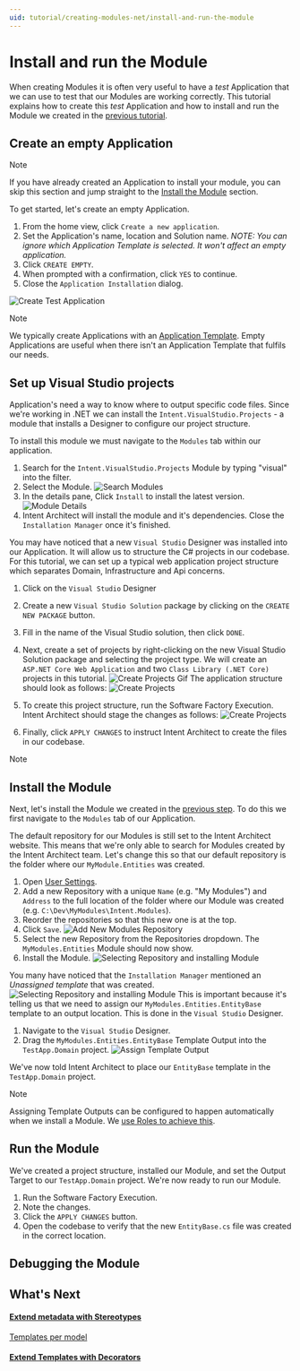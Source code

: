 ```yaml
---
uid: tutorial/creating-modules-net/install-and-run-the-module
---
```

# Install and run the Module

When creating Modules it is often very useful to have a _test_ Application that we can use to test that our Modules are working correctly. This tutorial explains how to create this _test_ Application and how to install and run the Module we created in the [previous tutorial](xref:tutorial/creating-modules-net/create-a-simple-module).

## Create an empty Application
>[!NOTE]
>If you have already created an Application to install your module, you can skip this section and jump straight to the [Install the Module](#install-the-module) section.

To get started, let's create an empty Application.
1. From the home view, click `Create a new application`.
2. Set the Application's name, location and Solution name. _NOTE: You can ignore which Application Template is selected. It won't affect an empty application._
3. Click `CREATE EMPTY`.
4. When prompted with a confirmation, click `YES` to continue.
5. Close the `Application Installation` dialog.

![Create Test Application](images/create-test-application.png)

>[!NOTE]
>We typically create Applications with an [Application Template](xref:how-to/create-an-application-template). Empty Applications are useful when there isn't an Application Template that fulfils our needs.


## Set up Visual Studio projects
Application's need a way to know where to output specific code files. Since we're working in .NET we can install the `Intent.VisualStudio.Projects` - a module that installs a Designer to configure our project structure.

To install this module we must navigate to the `Modules` tab within our application.
1. Search for the `Intent.VisualStudio.Projects` Module by typing "visual" into the filter.
2. Select the Module.
![Search Modules](images/modules-search-visual-studio.png)
3. In the details pane, Click `Install` to install the latest version.
![Module Details](images/modules-visual-studio-details.png)
4. Intent Architect will install the module and it's dependencies. Close the `Installation Manager` once it's finished.

You may have noticed that a new `Visual Studio` Designer was installed into our Application. It will allow us to structure the C# projects in our codebase. For this tutorial, we can set up a typical web application project structure which separates Domain, Infrastructure and Api concerns.

1. Click on the `Visual Studio` Designer
2. Create a new `Visual Studio Solution` package by clicking on the `CREATE NEW PACKAGE` button.
3. Fill in the name of the Visual Studio solution, then click `DONE`.
4. Next, create a set of projects by right-clicking on the new Visual Studio Solution package and selecting the project type. We will create an `ASP.NET Core Web Application` and two `Class Library (.NET Core)` projects in this tutorial.
![Create Projects Gif](images/visual-studio-create-projects.gif)
The application structure should look as follows:
![Create Projects](images/visual-studio-project-structure.png)

5. To create this project structure, run the Software Factory Execution. Intent Architect should stage the changes as follows:
![Create Projects](images/software-factory-execution-project-structure.png)

6. Finally, click `APPLY CHANGES` to instruct Intent Architect to create the files in our codebase.

>[!NOTE]
>
## Install the Module

Next, let's install the Module we created in the [previous step](xref:guide/creating-modules-net/create-a-simple-module). To do this we first navigate to the `Modules` tab of our Application.

The default repository for our Modules is still set to the Intent Architect website. This means that we're only able to search for Modules created by the Intent Architect team. Let's change this so that our default repository is the folder where our `MyModule.Entities` was created.

1. Open [User Settings](xref:how-to-guides/change-user-settings).
2. Add a new Repository with a unique `Name` (e.g. "My Modules") and `Address` to the full location of the folder where our Module was created (e.g. `C:\Dev\MyModules\Intent.Modules`).
3. Reorder the repositories so that this new one is at the top.
4. Click `Save`.
![Add New Modules Repository](images/add-new-modules-repository.gif)
5. Select the new Repository from the Repositories dropdown. The `MyModules.Entities` Module should now show.
6. Install the Module.
![Selecting Repository and installing Module](images/selecting-repository-and-installing-module.gif)

You many have noticed that the `Installation Manager` mentioned an _Unassigned template_ that was created. 
![Selecting Repository and installing Module](images/unassigned-template-created-example.png)
This is important because it's telling us that we need to assign our `MyModules.Entities.EntityBase` template to an output location. This is done in the `Visual Studio` Designer.

1. Navigate to the `Visual Studio` Designer.
2. Drag the `MyModules.Entities.EntityBase` Template Output into the `TestApp.Domain` project.
![Assign Template Output](images/visual-studio-assign-template-output.gif)

We've now told Intent Architect to place our `EntityBase` template in the `TestApp.Domain` project.

>[!NOTE]
>Assigning Template Outputs can be configured to happen automatically when we install a Module. We [use Roles to achieve this](xref:how-to-guides/auto-assign-template-outputs).

## Run the Module
We've created a project structure, installed our Module, and set the Output Target to our `TestApp.Domain` project. We're now ready to run our Module.

1. Run the Software Factory Execution.
2. Note the changes.
3. Click the `APPLY CHANGES` button.
4. Open the codebase to verify that the new `EntityBase.cs` file was created in the correct location.

## Debugging the Module


## What's Next

#### [Extend metadata with Stereotypes]()
[Templates per model](xref:guide/creating-modules-net/templates-per-model)

#### [Extend Templates with Decorators]()
